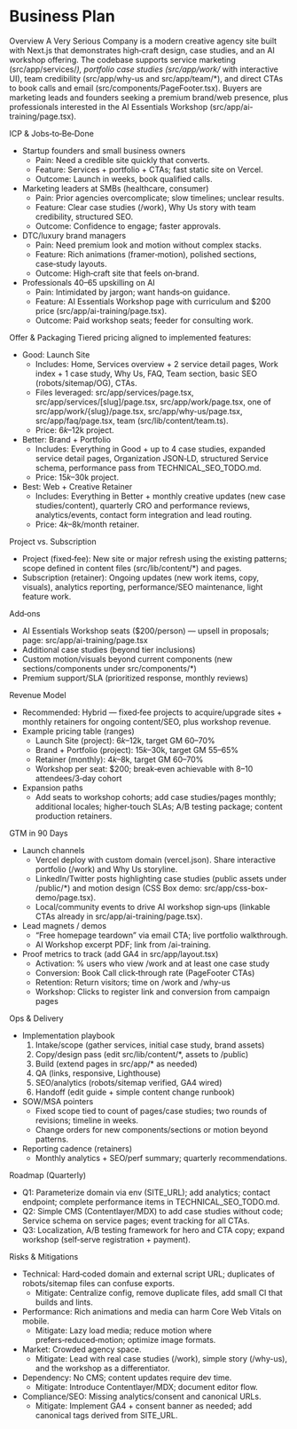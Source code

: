 # Business Plan

Overview
A Very Serious Company is a modern creative agency site built with Next.js that demonstrates high‑craft design, case studies, and an AI workshop offering. The codebase supports service marketing (src/app/services/*), portfolio case studies (src/app/work/* with interactive UI), team credibility (src/app/why-us and src/app/team/*), and direct CTAs to book calls and email (src/components/PageFooter.tsx). Buyers are marketing leads and founders seeking a premium brand/web presence, plus professionals interested in the AI Essentials Workshop (src/app/ai-training/page.tsx).

ICP & Jobs‑to‑Be‑Done
- Startup founders and small business owners
  - Pain: Need a credible site quickly that converts.
  - Feature: Services + portfolio + CTAs; fast static site on Vercel.
  - Outcome: Launch in weeks, book qualified calls.
- Marketing leaders at SMBs (healthcare, consumer)
  - Pain: Prior agencies overcomplicate; slow timelines; unclear results.
  - Feature: Clear case studies (/work), Why Us story with team credibility, structured SEO.
  - Outcome: Confidence to engage; faster approvals.
- DTC/luxury brand managers
  - Pain: Need premium look and motion without complex stacks.
  - Feature: Rich animations (framer‑motion), polished sections, case‑study layouts.
  - Outcome: High‑craft site that feels on‑brand.
- Professionals 40–65 upskilling on AI
  - Pain: Intimidated by jargon; want hands‑on guidance.
  - Feature: AI Essentials Workshop page with curriculum and $200 price (src/app/ai-training/page.tsx).
  - Outcome: Paid workshop seats; feeder for consulting work.

Offer & Packaging
Tiered pricing aligned to implemented features:
- Good: Launch Site
  - Includes: Home, Services overview + 2 service detail pages, Work index + 1 case study, Why Us, FAQ, Team section, basic SEO (robots/sitemap/OG), CTAs.
  - Files leveraged: src/app/services/page.tsx, src/app/services/[slug]/page.tsx, src/app/work/page.tsx, one of src/app/work/{slug}/page.tsx, src/app/why-us/page.tsx, src/app/faq/page.tsx, team (src/lib/content/team.ts).
  - Price: $6k–$12k project.
- Better: Brand + Portfolio
  - Includes: Everything in Good + up to 4 case studies, expanded service detail pages, Organization JSON‑LD, structured Service schema, performance pass from TECHNICAL_SEO_TODO.md.
  - Price: $15k–$30k project.
- Best: Web + Creative Retainer
  - Includes: Everything in Better + monthly creative updates (new case studies/content), quarterly CRO and performance reviews, analytics/events, contact form integration and lead routing.
  - Price: $4k–$8k/month retainer.

Project vs. Subscription
- Project (fixed‑fee): New site or major refresh using the existing patterns; scope defined in content files (src/lib/content/*) and pages.
- Subscription (retainer): Ongoing updates (new work items, copy, visuals), analytics reporting, performance/SEO maintenance, light feature work.

Add‑ons
- AI Essentials Workshop seats ($200/person) — upsell in proposals; page: src/app/ai-training/page.tsx
- Additional case studies (beyond tier inclusions)
- Custom motion/visuals beyond current components (new sections/components under src/components/*)
- Premium support/SLA (prioritized response, monthly reviews)

Revenue Model
- Recommended: Hybrid — fixed‑fee projects to acquire/upgrade sites + monthly retainers for ongoing content/SEO, plus workshop revenue.
- Example pricing table (ranges)
  - Launch Site (project): $6k–$12k, target GM 60–70%
  - Brand + Portfolio (project): $15k–$30k, target GM 55–65%
  - Retainer (monthly): $4k–$8k, target GM 60–70%
  - Workshop per seat: $200; break‑even achievable with 8–10 attendees/3‑day cohort
- Expansion paths
  - Add seats to workshop cohorts; add case studies/pages monthly; additional locales; higher‑touch SLAs; A/B testing package; content production retainers.

GTM in 90 Days
- Launch channels
  - Vercel deploy with custom domain (vercel.json). Share interactive portfolio (/work) and Why Us storyline.
  - LinkedIn/Twitter posts highlighting case studies (public assets under /public/*) and motion design (CSS Box demo: src/app/css-box-demo/page.tsx).
  - Local/community events to drive AI workshop sign‑ups (linkable CTAs already in src/app/ai-training/page.tsx).
- Lead magnets / demos
  - “Free homepage teardown” via email CTA; live portfolio walkthrough.
  - AI Workshop excerpt PDF; link from /ai-training.
- Proof metrics to track (add GA4 in src/app/layout.tsx)
  - Activation: % users who view /work and at least one case study
  - Conversion: Book Call click‑through rate (PageFooter CTAs)
  - Retention: Return visitors; time on /work and /why-us
  - Workshop: Clicks to register link and conversion from campaign pages

Ops & Delivery
- Implementation playbook
  1) Intake/scope (gather services, initial case study, brand assets)
  2) Copy/design pass (edit src/lib/content/*, assets to /public)
  3) Build (extend pages in src/app/* as needed)
  4) QA (links, responsive, Lighthouse)
  5) SEO/analytics (robots/sitemap verified, GA4 wired)
  6) Handoff (edit guide + simple content change runbook)
- SOW/MSA pointers
  - Fixed scope tied to count of pages/case studies; two rounds of revisions; timeline in weeks.
  - Change orders for new components/sections or motion beyond patterns.
- Reporting cadence (retainers)
  - Monthly analytics + SEO/perf summary; quarterly recommendations.

Roadmap (Quarterly)
- Q1: Parameterize domain via env (SITE_URL); add analytics; contact endpoint; complete performance items in TECHNICAL_SEO_TODO.md.
- Q2: Simple CMS (Contentlayer/MDX) to add case studies without code; Service schema on service pages; event tracking for all CTAs.
- Q3: Localization, A/B testing framework for hero and CTA copy; expand workshop (self‑serve registration + payment).

Risks & Mitigations
- Technical: Hard‑coded domain and external script URL; duplicates of robots/sitemap files can confuse exports.
  - Mitigate: Centralize config, remove duplicate files, add small CI that builds and lints.
- Performance: Rich animations and media can harm Core Web Vitals on mobile.
  - Mitigate: Lazy load media; reduce motion where prefers‑reduced‑motion; optimize image formats.
- Market: Crowded agency space.
  - Mitigate: Lead with real case studies (/work), simple story (/why-us), and the workshop as a differentiator.
- Dependency: No CMS; content updates require dev time.
  - Mitigate: Introduce Contentlayer/MDX; document editor flow.
- Compliance/SEO: Missing analytics/consent and canonical URLs.
  - Mitigate: Implement GA4 + consent banner as needed; add canonical tags derived from SITE_URL.
